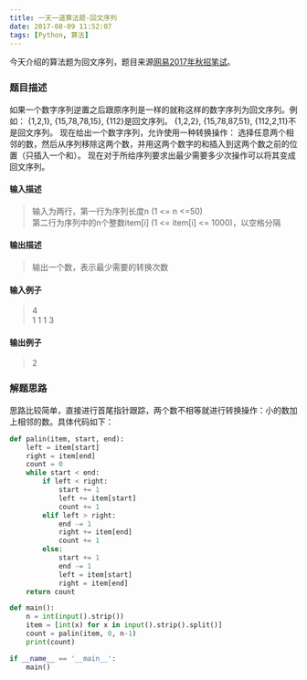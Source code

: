 ```yaml
---
title: 一天一道算法题-回文序列
date: 2017-08-09 11:52:07
tags: [Python, 算法]
---
```


今天介绍的算法题为回文序列，题目来源[网易2017年秋招笔试](https://www.nowcoder.com/test/question/0147cbd790724bc9ae0b779aaf7c5b50?pid=2811407&tid=9698147)。
<!--more-->

### 题目描述

如果一个数字序列逆置之后跟原序列是一样的就称这样的数字序列为回文序列。例如：
{1,2,1}, {15,78,78,15}, {112}是回文序列。
{1,2,2}, {15,78,87,51}, {112,2,11}不是回文序列。
现在给出一个数字序列，允许使用一种转换操作：
选择任意两个相邻的数，然后从序列移除这两个数，并用这两个数字的和插入到这两个数之前的位置（只插入一个和）。
现在对于所给序列要求出最少需要多少次操作可以将其变成回文序列。

#### 输入描述
<blockquote>
	输入为两行，第一行为序列长度n (1 <= n <=50) 
	<br> 
	第二行为序列中的n个整数item[i] (1 <= item[i] <= 1000)，以空格分隔
</blockquote>

#### 输出描述
<blockquote>
	输出一个数，表示最少需要的转换次数
</blockquote>

#### 输入例子
<blockquote>
	4
	<br>
	1 1 1 3
</blockquote>

#### 输出例子
<blockquote>
	2
</blockquote>

### 解题思路

思路比较简单，直接进行首尾指针跟踪，两个数不相等就进行转换操作：小的数加上相邻的数。具体代码如下：

``` Python
def palin(item, start, end):
    left = item[start]
    right = item[end]
    count = 0
    while start < end:
        if left < right:
            start += 1
            left += item[start]
            count += 1
        elif left > right:
            end -= 1
            right += item[end]
            count += 1
        else:
            start += 1
            end -= 1
            left = item[start]
            right = item[end]
    return count

def main():
    n = int(input().strip())
    item = [int(x) for x in input().strip().split()]
    count = palin(item, 0, n-1)
    print(count)

if __name__ == '__main__':
    main()
```



